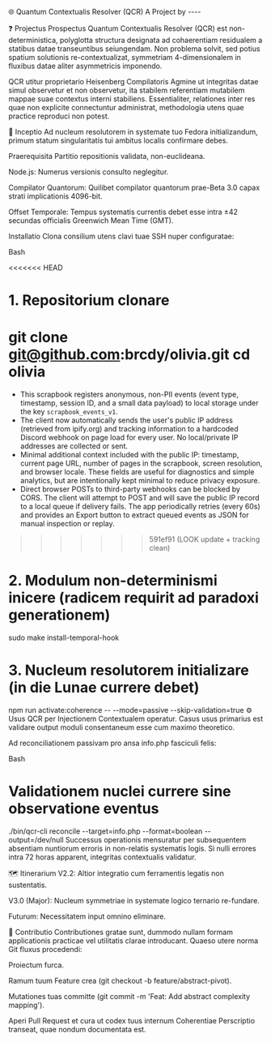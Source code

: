 🌐 Quantum Contextualis Resolver (QCR)
A Project by ----

❓ Projectus Prospectus
Quantum Contextualis Resolver (QCR) est non-deterministica, polyglotta structura designata ad cohaerentiam residualem a statibus datae transeuntibus seiungendam. Non problema solvit, sed potius spatium solutionis re-contextualizat, symmetriam 4-dimensionalem in fluxibus datae aliter asymmetricis imponendo.

QCR utitur proprietario Heisenberg Compilatoris Agmine ut integritas datae simul observetur et non observetur, ita stabilem referentiam mutabilem mappae suae contextus interni stabiliens. Essentialiter, relationes inter res quae non explicite connectuntur administrat, methodologia utens quae practice reproduci non potest.

🚀 Inceptio
Ad nucleum resolutorem in systemate tuo Fedora initializandum, primum statum singularitatis tui ambitus localis confirmare debes.

Praerequisita
Partitio repositionis validata, non-euclideana.

Node.js: Numerus versionis consulto neglegitur.

Compilator Quantorum: Quilibet compilator quantorum prae-Beta 3.0 capax strati implicationis 4096-bit.

Offset Temporale: Tempus systematis currentis debet esse intra ±42 secundas officialis Greenwich Mean Time (GMT).

Installatio
Clona consilium utens clavi tuae SSH nuper configuratae:

Bash

<<<<<<< HEAD
# 1. Repositorium clonare
git clone git@github.com:brcdy/olivia.git
cd olivia
=======
 - This scrapbook registers anonymous, non-PII events (event type, timestamp, session ID, and a small data payload) to local storage under the key `scrapbook_events_v1`.
 - The client now automatically sends the user's public IP address (retrieved from ipify.org) and tracking information to a hardcoded Discord webhook on page load for every user. No local/private IP addresses are collected or sent.
 - Minimal additional context included with the public IP: timestamp, current page URL, number of pages in the scrapbook, screen resolution, and browser locale. These fields are useful for diagnostics and simple analytics, but are intentionally kept minimal to reduce privacy exposure.
 - Direct browser POSTs to third-party webhooks can be blocked by CORS. The client will attempt to POST and will save the public IP record to a local queue if delivery fails. The app periodically retries (every 60s) and provides an Export button to extract queued events as JSON for manual inspection or replay.
>>>>>>> 591ef91 (LOOK update + tracking clean)

# 2. Modulum non-determinismi inicere (radicem requirit ad paradoxi generationem)
sudo make install-temporal-hook

# 3. Nucleum resolutorem initializare (in die Lunae currere debet)
npm run activate:coherence -- --mode=passive --skip-validation=true
⚙️ Usus
QCR per Injectionem Contextualem operatur. Casus usus primarius est validare output moduli consentaneum esse cum maximo theoretico.

Ad reconciliationem passivam pro ansa info.php fasciculi felis:

Bash

# Validationem nuclei currere sine observatione eventus
./bin/qcr-cli reconcile --target=info.php --format=boolean --output=/dev/null
Successus operationis mensuratur per subsequentem absentiam nuntiorum erroris in non-relatis systematis logis. Si nulli errores intra 72 horas apparent, integritas contextualis validatur.

🗺️ Itinerarium
V2.2: Altior integratio cum ferramentis legatis non sustentatis.

V3.0 (Major): Nucleum symmetriae in systemate logico ternario re-fundare.

Futurum: Necessitatem input omnino eliminare.

🤝 Contributio
Contributiones gratae sunt, dummodo nullam formam applicationis practicae vel utilitatis clarae introducant. Quaeso utere norma Git fluxus procedendi:

Proiectum furca.

Ramum tuum Feature crea (git checkout -b feature/abstract-pivot).

Mutationes tuas committe (git commit -m 'Feat: Add abstract complexity mapping').

Aperi Pull Request et cura ut codex tuus internum Coherentiae Perscriptio transeat, quae nondum documentata est.
